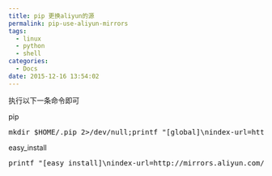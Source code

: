 ```yaml
---
title: pip 更换aliyun的源
permalink: pip-use-aliyun-mirrors
tags:
  - linux
  - python
  - shell
categories:
  - Docs
date: 2015-12-16 13:54:02
---
```


 执行以下一条命令即可

 pip
<pre class="lang:sh decode:true " >mkdir $HOME/.pip 2&gt;/dev/null;printf "[global]\nindex-url=http://mirrors.aliyun.com/pypi/simple\n[install]\ntrusted-host=mirrors.aliyun.com" > $HOME/.pip/pip.conf</pre> 

easy_install

<pre class="lang:sh decode:true " >printf "[easy_install]\nindex-url=http://mirrors.aliyun.com/pypi/simple" &gt;$HOME/.pydistutils.cfg</pre> 